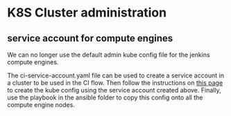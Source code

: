 # K8S Cluster administration

## service account for compute engines

We can no longer use the default admin kube config file for the jenkins compute engines.

The ci-service-account.yaml file can be used to create a service account in a cluster to be used in the CI flow.
Then follow the instructions on [this page](https://confluence.lmera.ericsson.se/display/AD/1045-IAM#id-1045-IAM-ServiceAccountforCI/CD) to create the kube config using the service account created above.
Finally, use the playbook in the ansible folder to copy this config onto all the compute engine nodes.